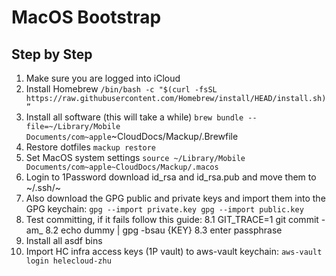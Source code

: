 # MacOS Bootstrap

## Step by Step

1. Make sure you are logged into iCloud
2. Install Homebrew `/bin/bash -c "$(curl -fsSL https://raw.githubusercontent.com/Homebrew/install/HEAD/install.sh)”`
3. Install all software (this will take a while) `brew bundle --file=~/Library/Mobile Documents/com~apple`~CloudDocs/Mackup/.Brewfile
4. Restore dotfiles `mackup restore`
5. Set MacOS system settings `source ~/Library/Mobile Documents/com~apple~CloudDocs/Mackup/.macos`
6. Login to 1Password download id_rsa and id_rsa.pub and move them to ~/.ssh/~
7. Also download the GPG public and private keys and import them into the GPG keychain: `gpg --import private.key gpg --import public.key`
8. Test committing, if it fails follow this guide:
8.1 GIT_TRACE=1 git commit -am_
8.2 echo dummy | gpg -bsau {KEY}
8.3 enter passphrase
9. Install all asdf bins
10. Import HC infra access keys (1P vault) to aws-vault keychain: `aws-vault login helecloud-zhu`
